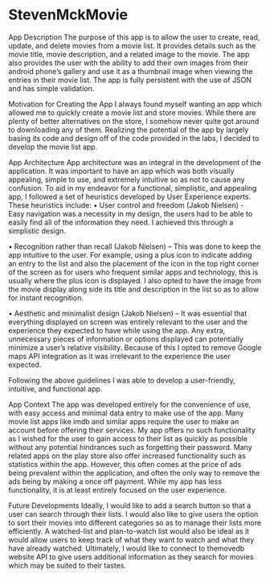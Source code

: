 # StevenMckMovie

App Description
The purpose of this app is to allow the user to create, read, update, and delete movies from a movie list. It provides details such as the movie title, movie description, and a related image to the movie. The app also provides the user with the ability to add their own images from their android phone’s gallery and use it as a thumbnail image when viewing the entries in their movie list. The app is fully persistent with the use of JSON and has simple validation.

Motivation for Creating the App
I always found myself wanting an app which allowed me to quickly create a movie list and store movies. While there are plenty of better alternatives on the store, I somehow never quite got around to downloading any of them. Realizing the potential of the app by largely basing its code and design off of the code provided in the labs, I decided to develop the movie list app.

App Architecture
App architecture was an integral in the development of the application. It was important to have an app which was both visually appealing, simple to use, and extremely intuitive so as not to cause any confusion. To aid in my endeavor for a functional, simplistic, and appealing app, I followed a set of heuristics developed by User Experience experts. These heuristics include:
•	User control and freedom (Jakob Nielsen) - Easy navigation was a necessity in my design, the users had to be able to easily find all of the information they need. I achieved this through a simplistic design.

•	Recognition rather than recall (Jakob Nielsen) – This was done to keep the app intuitive to the user. For example, using a plus icon to indicate adding an entry to the list and also the placement of the icon in the top right corner of the screen as for users who frequent similar apps and technology, this is usually where the plus icon is displayed. I also opted to have the image from the movie display along side its title and description in the list so as to allow for instant recognition.

•	Aesthetic and minimalist design (Jakob Nielsen) – It was essential that everything displayed on screen was entirely relevant to the user and the experience they expected to have while using the app. Any extra, unnecessary pieces of information or options displayed can potentially minimize a user’s relative visibility. Because of this I opted to remove Google maps API integration as it was irrelevant to the experience the user expected.

Following the above guidelines I was able to develop a user-friendly, intuitive, and functional app.

App Context
The app was developed entirely for the convenience of use, with easy access and minimal data entry to make use of the app. Many movie list apps like imdb and similar apps require the user to make an account before offering their services. My app offers no such functionality as I wished for the user to gain access to their list as quickly as possible without any potential hindrances such as forgetting their password. Many related apps on the play store also offer increased functionality such as statistics within the app. However, this often comes at the price of ads being prevalent within the application, and often the only way to remove the ads being by making a once off payment. While my app has less functionality, it is at least entirely focused on the user experience.

Future Developments
Ideally, I would like to add a search button so that a user can search through their lists. I would also like to give users the option to sort their movies into different categories so as to manage their lists more efficiently. A watched-list and plan-to-watch list would also be ideal as it would allow users to keep track of what they want to watch and what they have already watched. Ultimately, I would like to connect to themovedb website API to give users additional information as they search for movies which may be suited to their tastes.
